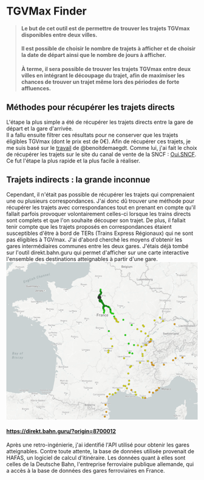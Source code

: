 # TGVMax Finder

> #### Le but de cet outil est de permettre de trouver les trajets TGVmax disponibles entre deux villes.
>#### Il est possible de choisir le nombre de trajets à afficher et de choisir la date de départ ainsi que le nombre de jours à afficher.
>#### À terme, il sera possible de trouver les trajets TGVmax entre deux villes en intégrant le découpage du trajet, afin de maximiser les chances de trouver un trajet même lors des périodes de forte affluences.

## Méthodes pour récupérer les trajets directs

L'étape la plus simple a été de récupérer les trajets directs entre la gare de départ et la gare d'arrivée.  
Il a fallu ensuite filtrer ces résultats pour ne conserver que les trajets éligibles TGVmax (dont le prix est de 0€).
Afin de récupérer ces trajets, je me suis basé sur
le [travail](https://github.com/benoitdemaegdt/TGVmax/blob/master/doc/sncf.md) de @benoitdemaegdt. Comme lui, j'ai fait
le choix de récupérer les trajets sur le site du canal de vente de la SNCF : [Oui.SNCF](https://www.oui.sncf). Ce fut
l'étape la plus rapide et la plus facile à réaliser.

## Trajets indirects : la grande inconnue

Cependant, il n'était pas possible de récupérer les trajets qui comprenaient une ou plusieurs correspondances. J'ai donc
dû trouver une méthode pour récupérer les trajets avec correspondances tout en prenant en compte qu'il fallait parfois
provoquer volontairement celles-ci lorsque les trains directs sont complets et que l'on souhaite découper son trajet. De
plus, il fallait tenir compte que les trajets proposés en correspondances étaient susceptibles d'être à bord de TERs 
(Trains Express Régionaux) qui ne sont pas éligibles à TGVmax. J'ai d'abord cherché les moyens d'obtenir les gares
intermédiaires communes entre les deux gares. J'étais déjà tombé sur l'outil direkt.bahn.guru qui permet d'afficher sur
une carte interactive l'ensemble des destinations atteignables à partir d'une gare.
![Aperçu de l'outil https://direkt.bahn.guru/ qui affiche ici toutes les destinations accessible depuis Paris Gare de Lyon](img.png)

#### https://direkt.bahn.guru/?origin=8700012

Après une retro-ingénierie, j'ai identifié l'API utilisé pour obtenir les gares atteignables. Contre toute attente, la
base de données utilisée provenait de HAFAS, un logiciel de calcul d'itinéraire. Les données quant à elles sont celles
de la Deutsche Bahn, l'entreprise ferroviaire publique allemande, qui a accès à la base de données des gares
ferroviaires en France.

